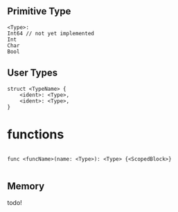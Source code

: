 ## Primitive Type


```
<Type>:
Int64 // not yet implemented
Int
Char 
Bool
``` 
## User Types
```
struct <TypeName> {
    <ident>: <Type>,
    <ident>: <Type>,
}

```
# functions 
```

func <funcName>(name: <Type>): <Type> {<ScopedBlock>}


```

## Memory
todo!